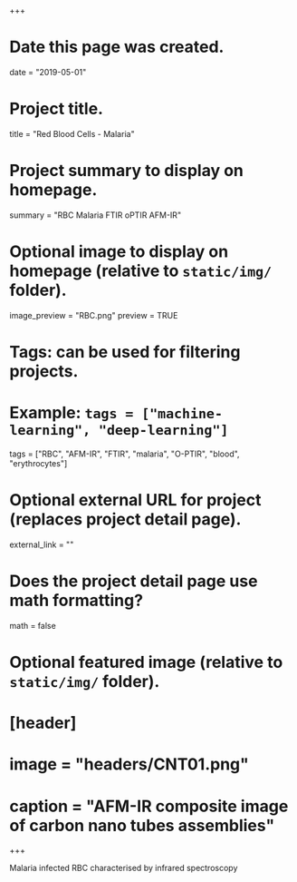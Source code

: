+++
# Date this page was created.
date = "2019-05-01"

# Project title.
title = "Red Blood Cells - Malaria"

# Project summary to display on homepage.
summary = "RBC Malaria FTIR oPTIR AFM-IR"

# Optional image to display on homepage (relative to `static/img/` folder).
image_preview = "RBC.png"
preview = TRUE
# Tags: can be used for filtering projects.
# Example: `tags = ["machine-learning", "deep-learning"]`
tags = ["RBC", "AFM-IR", "FTIR", "malaria", "O-PTIR", "blood", "erythrocytes"]

# Optional external URL for project (replaces project detail page).
external_link = ""

# Does the project detail page use math formatting?
math = false

# Optional featured image (relative to `static/img/` folder).
# [header]
# image = "headers/CNT01.png"
# caption = "AFM-IR composite image of carbon nano tubes assemblies"

+++

Malaria infected RBC characterised by infrared spectroscopy
